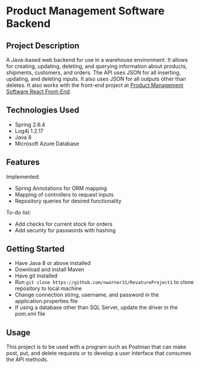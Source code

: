 # Product Management Software Backend

## Project Description
A Java-based web backend for use in a warehouse environment. It allows for creating, updating, deleting, and querying information about products, shipments, customers, and orders. The API uses JSON for all inserting, updating, and deleting inputs. It also uses JSON for all outputs other than deletes. It also works with the front-end project at [Product Management Software React Front-End](https://github.com/nwarner31/RevatureProject1UI).

## Technologies Used

- Spring 2.6.4
- Log4j 1.2.17
- Java 8
- Microsoft Azure Database 

## Features
Implemented:
- Spring Annotations for ORM mapping
- Mapping of controllers to request inputs
- Repository queries for desired functionality

To-do list:
- Add checks for current stock for orders
- Add security for passwords with hashing

## Getting Started
- Have Java 8 or above installed
- Download and install Maven
- Have git installed
- Run `git clone https://github.com/nwarner31/RevatureProject1` to clone repository to local machine
- Change connection string, username, and password in the application.properties file
- If using a database other than SQL Server, update the driver in the pom.xml file

## Usage
This project is to be used with a program such as Postman that can make post, put, and delete requests or to develop a user interface that consumes the API methods.
